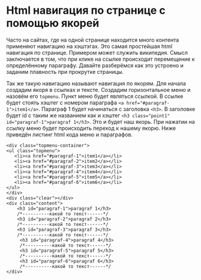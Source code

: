 ﻿
#  Html навигация по странице с помощью якорей

Часто на сайтах, где на одной странице находится много контента применяют навигацию на хэштэгах. Это самая простейшая html навигация по странице. Примером может служить википедия. Смысл заключается в том, что при клике на ссылке происходит перемещение к определённому параграфу. Давайте разберёмся как это устроено и заданим плавность при прокрутке страницы.

Так же такую навигацию называют навигация по якорям. Для начала создадим якоря в ссылках и тексте. Создадим горизонтальное меню и назовём его  `topmenu`. Пункт меню будет являться ссылкой. В ссылке будет стоять хэштег с номером параграфа  `<a href="#paragraf-1">item1</a>`. Параграф 1 будет начинаться с заголовка  `<h3>`. В заголовке будет id c таким же названием как и хэштег  `<h3 class="point1" id="paragraf-1">paragraf 1</h3>`. Это и будет наш якорь. При нажатии на ссылку меню будет происходить переход к нашему якорю. Ниже приведён листинг html кода меню и параграфов.



    <div class="topmenu-container">
    <ul class="topmenu">
       <li><a href="#paragraf-1">item1</a></li>
       <li><a href="#paragraf-2">item2</a></li>
       <li><a href="#paragraf-3">item3</a></li>
       <li><a href="#paragraf-4">item4</a></li>
       <li><a href="#paragraf-5">item5</a></li>
       <li><a href="#paragraf-6">item6</a></li>
    </ul>
    </div>
    <div class="clear"></div>
    <div class="content">
        <h3 id="paragraf-1">paragraf 1</h3>
        /*----------какой то текст------*/
        <h3 id="paragraf-2">paragraf 2</h3>
        /*----------какой то текст------*/
        <h3 id="paragraf-3">paragraf 3</h3>
        /*----------какой то текст------*/
         <h3 id="paragraf-4">paragraf 4</h3>
         /*----------какой то текст------*/
         <h3 id="paragraf-5">paragraf 5</h3>
         /*----------какой то текст------*/
         <h3 id="paragraf-6">paragraf 6</h3>
         /*----------какой то текст------*/
    </div>


